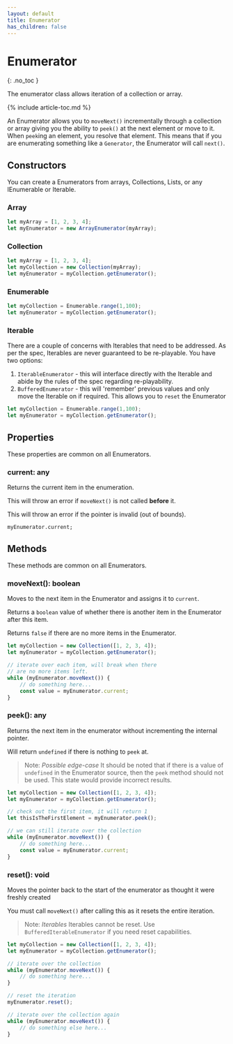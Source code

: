 ```yaml
---
layout: default
title: Enumerator
has_children: false
---
```


# Enumerator
{: .no_toc }

The enumerator class allows iteration of a collection or array.

{% include article-toc.md %}


An Enumerator allows you to `moveNext()` incrementally through a collection or array
giving you the ability to `peek()` at the next element or move to it. When `peek`ing an
element, you resolve that element. This means that if you are enumerating something like a
`Generator`, the Enumerator will call `next()`.

## Constructors

You can create a Enumerators from arrays, Collections, Lists, or any IEnumerable or Iterable.

### Array

```js
let myArray = [1, 2, 3, 4];
let myEnumerator = new ArrayEnumerator(myArray);
```

### Collection

```js
let myArray = [1, 2, 3, 4];
let myCollection = new Collection(myArray);
let myEnumerator = myCollection.getEnumerator();
```

### Enumerable

```js
let myCollection = Enumerable.range(1,100);
let myEnumerator = myCollection.getEnumerator();
```

### Iterable
There are a couple of concerns with Iterables that need to be addressed.
As per the spec, Iterables are never guaranteed to be re-playable. You have two options:

1. `IterableEnumerator` - this will interface directly with the Iterable and abide by the 
    rules of the spec regarding re-playability.
2. `BufferedEnumerator` - this will 'remember' previous values and only move the Iterable on
    if required. This allows you to `reset` the Enumerator 


```js
let myCollection = Enumerable.range(1,100);
let myEnumerator = myCollection.getEnumerator();
```

## Properties
These properties are common on all Enumerators.

### current: any

Returns the current item in the enumeration.

This will throw an error if `moveNext()` is not called **before** it.

This will throw an error if the pointer is invalid (out of bounds).

`myEnumerator.current;`

## Methods
These methods are common on all Enumerators.

### moveNext(): boolean

Moves to the next item in the Enumerator and assigns it to `current`.

Returns a `boolean` value of whether there is another item in the
Enumerator after this item.

Returns `false` if there are no more items in the Enumerator.

```js
let myCollection = new Collection([1, 2, 3, 4]);
let myEnumerator = myCollection.getEnumerator();

// iterate over each item, will break when there
// are no more items left.
while (myEnumerator.moveNext()) {
    // do something here...
    const value = myEnumerator.current;
}
```

### peek(): any

Returns the next item in the enumerator without incrementing the internal
pointer.

Will return `undefined` if there is nothing to `peek` at.

> Note: *Possible edge-case* It should be noted that if there is a value of `undefined` in 
> the Enumerator source, then the `peek` method should not be used. This state would provide 
> incorrect results.

```js
let myCollection = new Collection([1, 2, 3, 4]);
let myEnumerator = myCollection.getEnumerator();

// check out the first item, it will return 1
let thisIsTheFirstElement = myEnumerator.peek();

// we can still iterate over the collection
while (myEnumerator.moveNext()) {
    // do something here...
    const value = myEnumerator.current;
}
```

### reset(): void

Moves the pointer back to the start of the enumerator as thought it were
freshly created

You must call `moveNext()` after calling this as it resets the entire
iteration.

> Note: *Iterables* Iterables cannot be reset. Use `BufferedIterableEnumerator`
> if you need reset capabilities.

```js
let myCollection = new Collection([1, 2, 3, 4]);
let myEnumerator = myCollection.getEnumerator();

// iterate over the collection
while (myEnumerator.moveNext()) {
    // do something here...
}

// reset the iteration
myEnumerator.reset();

// iterate over the collection again
while (myEnumerator.moveNext()) {
    // do something else here...
}
```

